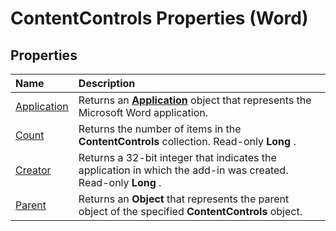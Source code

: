 
# ContentControls Properties (Word)

## Properties



|**Name**|**Description**|
|:-----|:-----|
|[Application](0aad9eeb-2d41-07e6-1a4f-2cd2aa1b29d0.md)|Returns an  **[Application](d1cf6f8f-4e88-bf01-93b4-90a83f79cb44.md)** object that represents the Microsoft Word application.|
|[Count](0bb2f2d0-dd6e-32da-85ec-8c6f266b3e7f.md)|Returns the number of items in the  **ContentControls** collection. Read-only **Long** .|
|[Creator](c5230afe-4d34-1215-82fc-401fd7d2a372.md)|Returns a 32-bit integer that indicates the application in which the add-in was created. Read-only  **Long** .|
|[Parent](ddaa995a-1fad-516a-823d-de67806dbfa3.md)|Returns an  **Object** that represents the parent object of the specified **ContentControls** object.|
